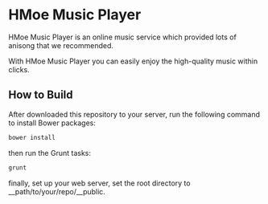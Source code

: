 HMoe Music Player
====

HMoe Music Player is an online music service which provided 
lots of anisong that we recommended.

With HMoe Music Player you can easily enjoy the high-quality 
music within clicks.

How to Build
----

After downloaded this repository to your server,
run the following command to install Bower packages:
``` sh
bower install
```

then run the Grunt tasks:
``` sh
grunt
```

finally, set up your web server,
set the root directory to __path/to/your/repo/__public.


